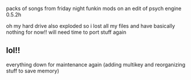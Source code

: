 packs of songs from friday night funkin mods on an edit of psych engine 0.5.2h

oh my hard drive also exploded so i lost all my files and have basically nothing for now!! will need time to port stuff again

lol!!
-
everything down for maintenance again (adding multikey and reorganizing stuff to save memory)
